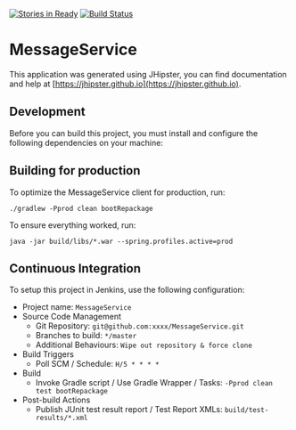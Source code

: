 [![Stories in Ready](https://badge.waffle.io/ExtremeEnvironment/message-service.png?label=ready&title=Ready)](https://waffle.io/ExtremeEnvironment/message-service)
[![Build Status](https://travis-ci.org/ExtremeEnvironment/message-service.svg?branch=master)](https://travis-ci.org/ExtremeEnvironment/message-service)

# MessageService

This application was generated using JHipster, you can find documentation and help at [https://jhipster.github.io](https://jhipster.github.io).

## Development

Before you can build this project, you must install and configure the following dependencies on your machine:


## Building for production

To optimize the MessageService client for production, run:

    ./gradlew -Pprod clean bootRepackage

To ensure everything worked, run:

    java -jar build/libs/*.war --spring.profiles.active=prod

## Continuous Integration

To setup this project in Jenkins, use the following configuration:

* Project name: `MessageService`
* Source Code Management
    * Git Repository: `git@github.com:xxxx/MessageService.git`
    * Branches to build: `*/master`
    * Additional Behaviours: `Wipe out repository & force clone`
* Build Triggers
    * Poll SCM / Schedule: `H/5 * * * *`
* Build
    * Invoke Gradle script / Use Gradle Wrapper / Tasks: `-Pprod clean test bootRepackage`
* Post-build Actions
    * Publish JUnit test result report / Test Report XMLs: `build/test-results/*.xml`

[JHipster]: https://jhipster.github.io/

